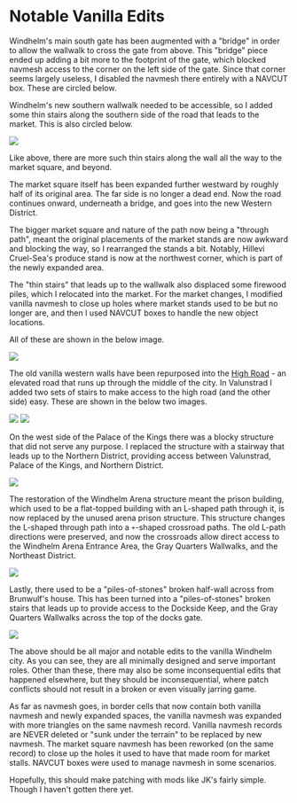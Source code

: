 # Notable Vanilla Edits

Windhelm's main south gate has been augmented with a "bridge" in order to allow the wallwalk to cross the gate from above. This "bridge" piece ended up adding a bit more to the footprint of the gate, which blocked navmesh access to the corner on the left side of the gate. Since that corner seems largely useless, I disabled the navmesh there entirely with a NAVCUT box. These are circled below.

Windhelm's new southern wallwalk needed to be accessible, so I added some thin stairs along the southern side of the road that leads to the market. This is also circled below.

![](/windhelm/pics/vanillaedit01.png?raw=true)

Like above, there are more such thin stairs along the wall all the way to the market square, and beyond.

The market square itself has been expanded further westward by roughly half of its original area. The far side is no longer a dead end. Now the road continues onward, underneath a bridge, and goes into the new Western District.

The bigger market square and nature of the path now being a "through path", meant the original placements of the market stands are now awkward and blocking the way, so I rearranged the stands a bit. Notably, Hillevi Cruel-Sea's produce stand is now at the northwest corner, which is part of the newly expanded area.

The "thin stairs" that leads up to the wallwalk also displaced some firewood piles, which I relocated into the market. For the market changes, I modified vanilla navmesh to close up holes where market stands used to be but no longer are, and then I used NAVCUT boxes to handle the new object locations.

All of these are shown in the below image.

![](/windhelm/pics/vanillaedit02.png?raw=true)

The old vanilla western walls have been repurposed into the [High Road](/windhelm/details/western/highroad.md) - an elevated road that runs up through the middle of the city. In Valunstrad I added two sets of stairs to make access to the high road (and the other side) easy. These are shown in the below two images.

![](/windhelm/pics/vanillaedit03.png?raw=true)
![](/windhelm/pics/vanillaedit04.png?raw=true)

On the west side of the Palace of the Kings there was a blocky structure that did not serve any purpose. I replaced the structure with a stairway that leads up to the Northern District, providing access between Valunstrad, Palace of the Kings, and Northern District.

![](/windhelm/pics/vanillaedit05.png?raw=true)

The restoration of the Windhelm Arena structure meant the prison building, which used to be a flat-topped building with an L-shaped path through it, is now replaced by the unused arena prison structure. This structure changes the L-shaped through path into a `+`-shaped crossroad paths. The old L-path directions were preserved, and now the crossroads allow direct access to the Windhelm Arena Entrance Area, the Gray Quarters Wallwalks, and the Northeast District.

![](/windhelm/pics/vanillaedit06.png?raw=true)

Lastly, there used to be a "piles-of-stones" broken half-wall across from Brunwulf's house. This has been turned into a "piles-of-stones" broken stairs that leads up to provide access to the Dockside Keep, and the Gray Quarters Wallwalks across the top of the docks gate.

![](/windhelm/pics/vanillaedit07.png?raw=true)

The above should be all major and notable edits to the vanilla Windhelm city. As you can see, they are all minimally designed and serve important roles. Other than these, there may also be some inconsequential edits that happened elsewhere, but they should be inconsequential, where patch conflicts should not result in a broken or even visually jarring game.

As far as navmesh goes, in border cells that now contain both vanilla navmesh and newly expanded spaces, the vanilla navmesh was expanded with more triangles on the same navmesh record. Vanilla navmesh records are NEVER deleted or "sunk under the terrain" to be replaced by new navmesh. The market square navmesh has been reworked (on the same record) to close up the holes it used to have that made room for market stalls. NAVCUT boxes were used to manage navmesh in some scenarios.

Hopefully, this should make patching with mods like JK's fairly simple. Though I haven't gotten there yet.